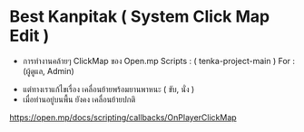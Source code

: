 # Best Kanpitak ( System Click Map Edit )

* การทำงานคล้ายๆ ClickMap ของ Open.mp 
Scripts : ( tenka-project-main )
For : (ผู้ดูแล, Admin)

- แต่ทางเราแก้ไขเรื่อง เคลื่อนย้ายพร้อมยานพาหนะ ( ขับ, นั่ง )
- เมื่อท่านอยู่บนพื้น ยังคง เคลื่อนย้ายปกติ
  
https://open.mp/docs/scripting/callbacks/OnPlayerClickMap

